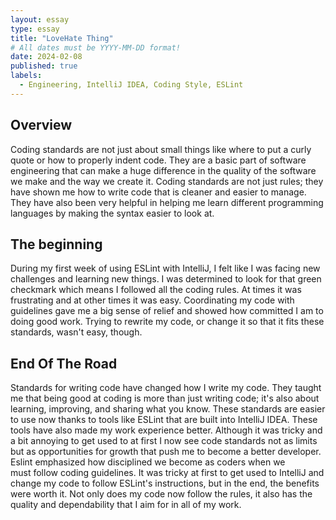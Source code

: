 ```yaml
---
layout: essay
type: essay
title: "LoveHate Thing"
# All dates must be YYYY-MM-DD format!
date: 2024-02-08
published: true
labels:
  - Engineering, IntelliJ IDEA, Coding Style, ESLint
---
```




## Overview
Coding standards are not just about small things like where to put a curly quote or how to properly indent code. They are a basic part of software engineering that can make a huge difference in the quality of the software we make and the way we create it. Coding standards are not just rules; they have shown me how to write code that is cleaner and easier to manage. They have also been very helpful in helping me learn different programming languages by making the syntax easier to look at.

## The beginning 
During my first week of using ESLint with IntelliJ, I felt like I was facing new challenges and learning new things. I was determined to look for that green checkmark which means I followed all the coding rules. At times it was frustrating and at other times it was easy. Coordinating my code with guidelines gave me a big sense of relief and showed how committed I am to doing good work. Trying to rewrite my code, or change it so that it fits these standards, wasn't easy, though.

## End Of The Road
Standards for writing code have changed how I write my code. They taught me that being good at coding is more than just writing code; it's also about learning, improving, and sharing what you know. These standards are easier to use now thanks to tools like ESLint that are built into IntelliJ IDEA. These tools have also made my work experience better. Although it was tricky and a bit annoying to get used to at first I now see code standards not as limits but as opportunities for growth that push me to become a better developer. Eslint emphasized how disciplined we become as coders when we must follow coding guidelines.  It was tricky at first to get used to IntelliJ and change my code to follow ESLint's instructions, but in the end, the benefits were worth it. Not only does my code now follow the rules, it also has the quality and dependability that I aim for in all of my work.
